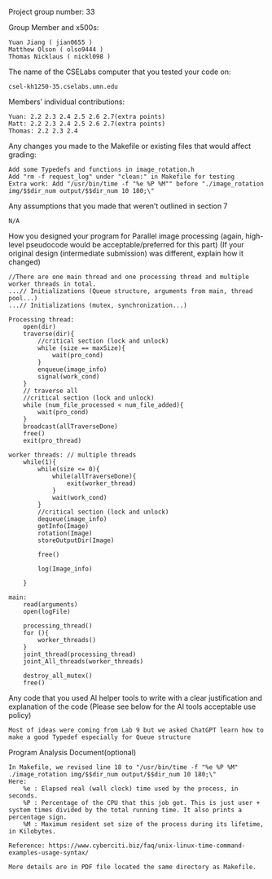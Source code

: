 
Project group number: 33

Group Member and x500s:

    Yuan Jiang ( jian0655 )
    Matthew Olson ( olso9444 )
    Thomas Nicklaus ( nickl098 )

The name of the CSELabs computer that you tested your code on: 
    
    csel-kh1250-35.cselabs.umn.edu
    
Members’ individual contributions:

    Yuan: 2.2 2.3 2.4 2.5 2.6 2.7(extra points)
    Matt: 2.2 2.3 2.4 2.5 2.6 2.7(extra points)
    Thomas: 2.2 2.3 2.4

Any changes you made to the Makefile or existing files that would affect grading:

    Add some Typedefs and functions in image_rotation.h
    Add "rm -f request_log" under "clean:" in Makefile for testing
    Extra work: Add "/usr/bin/time -f "%e %P %M"" before "./image_rotation img/$$dir_num output/$$dir_num 10 180;\"

Any assumptions that you made that weren’t outlined in section 7

    N/A

How you designed your program for Parallel image processing (again, high-level pseudocode would be acceptable/preferred for this part)
(If your original design (intermediate submission) was different, explain how it changed)

    //There are one main thread and one processing thread and multiple worker threads in total.
    ...// Initializations (Queue structure, arguments from main, thread pool...)
    ...// Initializations (mutex, synchronization...)

    Processing thread:
        open(dir)
        traverse(dir){
            //critical section (lock and unlock)
            while (size == maxSize){
                wait(pro_cond)
            }
            enqueue(image_info)
            signal(work_cond)
        }
        // traverse all
        //critical section (lock and unlock)
        while (num_file_processed < num_file_added){
            wait(pro_cond)
        }
        broadcast(allTraverseDone)
        free()
        exit(pro_thread)

    worker threads: // multiple threads
        while(1){
            while(size <= 0){
                while(allTraverseDone){
                    exit(worker_thread)
                }
                wait(work_cond)
            }
            //critical section (lock and unlock)
            dequeue(image_info)
            getInfo(Image)
            rotation(Image)
            storeOutputDir(Image)

            free()

            log(Image_info)

        }

    main:
        read(arguments)
        open(logFile)

        processing_thread()
        for (){
            worker_threads()
        }
        joint_thread(processing_thread)
        joint_All_threads(worker_threads)

        destroy_all_mutex()
        free()

Any code that you used AI helper tools to write with a clear justification and explanation of the code (Please see below for the AI tools acceptable use policy)

    Most of ideas were coming from Lab 9 but we asked ChatGPT learn how to make a good Typedef especially for Queue structure

Program Analysis Document(optional)

    In Makefile, we revised line 18 to "/usr/bin/time -f "%e %P %M" ./image_rotation img/$$dir_num output/$$dir_num 10 180;\"
    Here:
        %e : Elapsed real (wall clock) time used by the process, in seconds.
        %P : Percentage of the CPU that this job got. This is just user + system times divided by the total running time. It also prints a percentage sign.
        %M : Maximum resident set size of the process during its lifetime, in Kilobytes.

    Reference: https://www.cyberciti.biz/faq/unix-linux-time-command-examples-usage-syntax/

    More details are in PDF file located the same directory as Makefile.